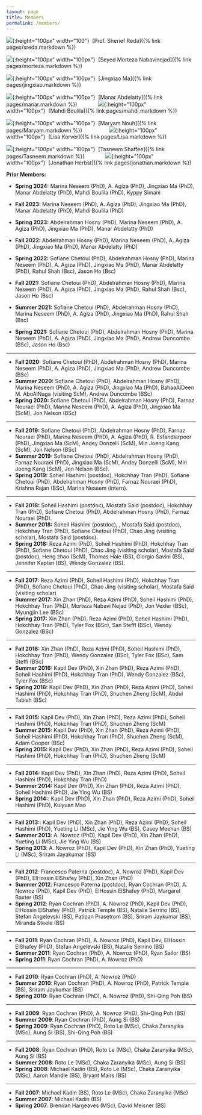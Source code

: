 ```yaml
---
layout: page
title: Members
permalink: /members/
---
```


![](/members/sreda_mini.jpg){:height="100px" width="100"}&nbsp;&nbsp;[Prof. Sherief Reda]({% link pages/sreda.markdown %})

![](/members/morteza_mini.jpg){:height="100px" width="100px"}&nbsp;&nbsp;[Seyed Morteza Nabavinejad]({% link pages/morteza.markdown %}) 

![](/members/jingxiao_mini.jpg){:height="100px" width="100px"}&nbsp;&nbsp;[Jingxiao Ma]({% link pages/jingxiao.markdown %}) 

![](/members/manar_mini.jpg){:height="100px" width="100px"}&nbsp;&nbsp;[Manar Abdelatty]({% link pages/manar.markdown %})&nbsp;&nbsp;&nbsp;&nbsp;&nbsp;&nbsp;&nbsp;&nbsp;&nbsp;&nbsp;&nbsp;&nbsp;&nbsp; ![](/members/mahdi_mini.jpg){:height="100px" width="100px"}&nbsp;&nbsp;[Mahdi Boulila]({% link pages/mahdi.markdown %})

![](/members/Maryam.jpg){:height="100px" width="100px"}&nbsp;&nbsp;[Maryam Nouh]({% link pages/Maryam.markdown %}) &nbsp;&nbsp;&nbsp;&nbsp;&nbsp;&nbsp;&nbsp;&nbsp;&nbsp;&nbsp;&nbsp;&nbsp;&nbsp;&nbsp;&nbsp;&nbsp;&nbsp;![](/members/Lisa.jpg){:height="100px" width="100px"}&nbsp;&nbsp;[Lisa Korver]({% link pages/Lisa.markdown %})

![](/members/Tasneem.jpg){:height="100px" width="100px"}&nbsp;&nbsp;[Tasneem Shaffee]({% link pages/Tasneem.markdown %})
&nbsp;&nbsp;&nbsp;&nbsp;&nbsp;&nbsp;&nbsp;&nbsp;&nbsp;&nbsp;&nbsp;&nbsp;&nbsp;![](/members/jonathan.jpeg){:height="100px" width="100px"}&nbsp;&nbsp;[Jonathan Herbst]({% link pages/jonathan.markdown %})



**Prior Members:**
*   **Spring 2024:**  Marina Neseem (PhD), A. Agiza (PhD), Jingxiao Ma (PhD),  Manar Abdelatty (PhD), Mahdi Boulila (PhD), Kyppy Simani
*   **Fall 2023:**  Marina Neseem (PhD), A. Agiza (PhD), Jingxiao Ma (PhD),  Manar Abdelatty (PhD), Mahdi Boulila (PhD)
*   **Spring 2023:**  Abdelrahman Hosny (PhD), Marina Neseem (PhD), A. Agiza (PhD), Jingxiao Ma (PhD),  Manar Abdelatty (PhD)
*   **Fall 2022:**  Abdelrahman Hosny (PhD), Marina Neseem (PhD), A. Agiza (PhD), Jingxiao Ma (PhD),  Manar Abdelatty (PhD)
*   **Spring 2022:** Sofiane Chetoui (PhD), Abdelrahman Hosny (PhD), Marina Neseem (PhD), A. Agiza (PhD), Jingxiao Ma (PhD), Manar Abdelatty (PhD), Rahul Shah (Bsc), Jason Ho (Bsc)
*   **Fall 2021:** Sofiane Chetoui (PhD), Abdelrahman Hosny (PhD), Marina Neseem (PhD), A. Agiza (PhD), Jingxiao Ma (PhD),  Rahul Shah (Bsc), Jason Ho (Bsc)

*   **Summer 2021:** Sofiane Chetoui (PhD), Abdelrahman Hosny (PhD), Marina Neseem (PhD), A. Agiza (PhD), Jingxiao Ma (PhD),  Rahul Shah (Bsc)

*   **Spring 2021:** Sofiane Chetoui (PhD), Abdelrahman Hosny (PhD), Marina Neseem (PhD), A. Agiza (PhD), Jingxiao Ma (PhD),  Andrew Duncombe (BSc), Jason Ho (Bsc)

* * *

*   **Fall 2020:** Sofiane Chetoui (PhD), Abdelrahman Hosny (PhD), Marina Neseem (PhD), A. Agiza (PhD), Jingxiao Ma (PhD),  Andrew Duncombe (BSc)
*   **Summer 2020:** Sofiane Chetoui (PhD), Abdelrahman Hosny (PhD), Marina Neseem (PhD), A. Agiza (PhD), Jingxiao Ma (PhD), BahaaAlDeen M. AboAlNaga (visiting ScM), Andrew Duncombe (BSc)
*   **Spring 2020:** Sofiane Chetoui (PhD), Abdelrahman Hosny (PhD), Farnaz Nouraei (PhD), Marina Neseem (PhD), A. Agiza (PhD), Jingxiao Ma (ScM), Jon Nelson (BSc)

* * *


*   **Fall 2019:** Sofiane Chetoui (PhD), Abdelrahman Hosny (PhD), Farnaz Nouraei (PhD), Marina Neseem (PhD), A. Agiza (PhD), R. Esfandiarpoor (PhD), Jingxiao Ma (ScM), Andey Donzelli (ScM), Min Joeng Kang (ScM), Jon Nelson (BSc)
*   **Summer 2019:** Sofiane Chetoui (PhD), Abdelrahman Hosny (PhD), Farnaz Nouraei (PhD), Jingxiao Ma (ScM), Andey Donzelli (ScM), Min Joeng Kang (ScM), Jon Nelson (BSc).
*   **Spring 2019:** Soheil Hashimi (postdoc), Hokchhay Tran (PhD), Sofiane Chetoui (PhD), Abdelrahman Hosny (PhD), Farnaz Nouraei (PhD), Krishna Rajan (BSc), Marina Neseem (intern).

* * *

*   **Fall 2018:** Soheil Hashimi (postdoc), Mostafa Said (postdoc), Hokchhay Tran (PhD), Sofiane Chetoui (PhD), Abdelrahman Hosny (PhD), Farnaz Nouraei (PhD).
*   **Summer 2018:** Soheil Hashimi (postdoc), , Mostafa Said (postdoc), Hokchhay Tran (PhD), Sofiane Chetoui (PhD), Chao Jing (visiting scholar), Mostafa Said (postdoc).
*   **Spring 2018:** Reza Azimi (PhD), Soheil Hashimi (PhD), Hokchhay Tran (PhD), Sofiane Chetoui (PhD), Chao Jing (visiting scholar), Mostafa Said (postdoc), Heng zhao (ScM), Thomas Hale (BS), Giorgio Savini (BS), Jennifer Kaplan (BS), Wendy Gonzalez (BS).

* * *

*   **Fall 2017:** Reza Azimi (PhD), Soheil Hashimi (PhD), Hokchhay Tran (PhD), Sofiane Chetoui (PhD), Chao Jing (visiting scholar), Mostafa Said (visiting scholar)
*   **Summer 2017:** Xin Zhan (PhD), Reza Azimi (PhD), Soheil Hashimi (PhD), Hokchhay Tran (PhD), Morteza Nabavi Nejad (PhD), Jon Vexler (BSc), Myungjin Lee (BSc)
*   **Spring 2017:** Xin Zhan (PhD), Reza Azimi (PhD), Soheil Hashimi (PhD), Hokchhay Tran (PhD), Tyler Fox (BSc), San Steffl (BSc), Wendy Gonzalez (BSc)

* * *

*   **Fall 2016:** Xin Zhan (PhD), Reza Azimi (PhD), Soheil Hashimi (PhD), Hokchhay Tran (PhD), Wendy Gonzalez (BSc), Tyler Fox (BSc), Sam Steffl (BSc)
*   **Summer 2016:** Kapil Dev (PhD), Xin Zhan (PhD), Reza Azimi (PhD), Soheil Hashimi (PhD), Hokchhay Tran (PhD), Wendy Gonzalez (BSc), Tyler Fox (BSc)
*   **Spring 2016:** Kapil Dev (PhD), Xin Zhan (PhD), Reza Azimi (PhD), Soheil Hashimi (PhD), Hokchhay Tran (PhD), Shuchen Zheng (ScM), Abdul Tabish (BSc)

* * *

*   **Fall 2015:** Kapil Dev (PhD), Xin Zhan (PhD), Reza Azimi (PhD), Soheil Hashimi (PhD), Hokchhay Tran (PhD), Shuchen Zheng (ScM)
*   **Summer 2015:** Kapil Dev (PhD), Xin Zhan (PhD), Reza Azimi (PhD), Soheil Hashimi (PhD), Hokchhay Tran (PhD), Shuchen Zheng (ScM), Adam Cooper (BSc)
*   **Spring 2015:** Kapil Dev (PhD), Xin Zhan (PhD), Reza Azimi (PhD), Soheil Hashimi (PhD), Hokchhay Tran (PhD), Shuchen Zheng (ScM)

* * *

*   **Fall 2014:** Kapil Dev (PhD), Xin Zhan (PhD), Reza Azimi (PhD), Soheil Hashimi (PhD), Hokchhay Tran (PhD)
*   **Summer 2014:** Kapil Dev (PhD), Xin Zhan (PhD), Reza Azimi (PhD), Soheil Hashimi (PhD), Jie Ying Wu (BS)
*   **Spring 2014:**: Kapil Dev (PhD), Xin Zhan (PhD), Reza Azimi (PhD), Soheil Hashimi (PhD), Kuiyuan Mao

* * *

*   **Fall 2013:**: Kapil Dev (PhD), Xin Zhan (PhD), Reza Azimi (PhD), Soheil Hashimi (PhD), Yueting Li (MSc), Jie Ying Wu (BS), Casey Meehan (BS)
*   **Summer 2013**: A. Nowroz (PhD), Kapil Dev (PhD), Xin Zhan (PhD), Yueting Li (MSc), Jie Ying Wu (BS)
*   **Spring 2013**: A. Nowroz (PhD), Kapil Dev (PhD), Xin Zhan (PhD), Yueting Li (MSc), Sriram Jayakumar (BS)

* * *

*   **Fall 2012**: Francesco Paterna (postdoc), A. Nowroz (PhD), Kapil Dev (PhD), ElHossin ElShafey (PhD), Xin Zhan (PhD)
*   **Summer 2012**: Francesco Paterna (postdoc), Ryan Cochran (PhD), A. Nowroz (PhD), Kapil Dev (PhD), ElHossin ElShafey (PhD), Margaret Baxter (BS)
*   **Spring 2012**: Ryan Cochran (PhD), A. Nowroz (PhD), Kapil Dev (PhD), ElHossin ElShafey (PhD), Patrick Temple (BS), Natalie Serrino (BS), Stefan Angelevski (BS), Patipan Prasetrom (BS), Sriram Jaykumar (BS), Miranda Steele (BS)

* * *

*   **Fall 2011**: Ryan Cochran (PhD), A. Nowroz (PhD), Kapil Dev, ElHossin ElShafey (PhD), Stefan Angelevski (BS), Natalie Serrino (BS)
*   **Summer 2011**: Ryan Cochran (PhD), A. Nowroz (PhD), Ryan Sailor (BS)
*   **Spring 2011**: Ryan Cochran (PhD), A. Nowroz (PhD)

* * *

*   **Fall 2010**: Ryan Cochran (PhD), A. Nowroz (PhD)
*   **Summer 2010**: Ryan Cochran (PhD), A. Nowroz (PhD), Patrick Temple (BS), Sriram Jaykumar (BS)
*   **Spring 2010**: Ryan Cochran (PhD), A. Nowroz (PhD), Shi-Qing Poh (BS)

* * *

*   **Fall 2009**: Ryan Cochran (PhD), A. Nowroz (PhD), Shi-Qing Poh (BS)
*   **Summer 2009**: Ryan Cochran (PhD), Aung Si (BS)
*   **Spring 2009**: Ryan Cochran (PhD), Roto Le (MSc), Chaka Zaranyika (MSc), Aung Si (BS), Shi-Qing Poh (BS)

* * *

*   **Fall 2008**: Ryan Cochran (PhD), Roto Le (MSc), Chaka Zaranyika (MSc), Aung Si (BS)
*   **Summer 2008**: Roto Le (MSc), Chaka Zaranyika (MSc), Aung Si (BS)
*   **Spring 2008**: Michael Kadin (BS), Roto Le (MSc), Chaka Zaranyika (MSc), Aaron Mandle (BS), Bryant Mairs (BS)

* * *

*   **Fall 2007**: Michael Kadin (BS), Roto Le (MSc), Chaka Zaranyika (MSc)
*   **Summer 2007**: Michael Kadin (BS)
*   **Spring 2007**: Brendan Hargeaves (MSc), David Meisner (BS)
